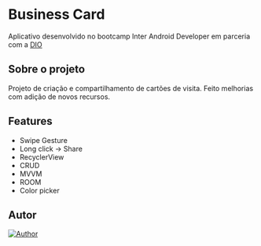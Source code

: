 # Business Card

Aplicativo desenvolvido no bootcamp Inter Android Developer em parceria com a [DIO](https://digitalinnovation.one/)

## Sobre o projeto

Projeto de criação e compartilhamento de cartões de visita. Feito melhorias com adição de novos recursos. 


## Features
- Swipe Gesture </br>
- Long click -> Share </br>
- RecyclerView </br>
- CRUD </br>
- MVVM </br>
- ROOM </br>
- Color picker </br>


      



         



## Autor
[![Author](https://img.shields.io/static/v1?label=@author&message=Waldir%20Cavalcanti&color=important)](https://github.com/waldircavalcanti)

